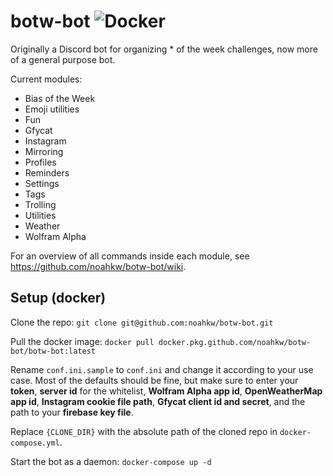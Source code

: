 # botw-bot  ![Docker](https://github.com/noahkw/botw-bot/workflows/Docker/badge.svg?branch=master)
Originally a Discord bot for organizing * of the week challenges, now more of a general purpose bot.

Current modules:
- Bias of the Week
- Emoji utilities
- Fun
- Gfycat
- Instagram
- Mirroring
- Profiles
- Reminders
- Settings
- Tags
- Trolling
- Utilities
- Weather
- Wolfram Alpha

For an overview of all commands inside each module, see https://github.com/noahkw/botw-bot/wiki.

## Setup (docker)
Clone the repo: `git clone git@github.com:noahkw/botw-bot.git` 

Pull the docker image: `docker pull docker.pkg.github.com/noahkw/botw-bot/botw-bot:latest`

Rename `conf.ini.sample` to `conf.ini` and change it according to your use case.
Most of the defaults should be fine, but make sure to enter your **token**, 
**server id** for the whitelist, **Wolfram Alpha app id**, **OpenWeatherMap app id**, 
**Instagram cookie file path**, **Gfycat client id and secret**, 
and the path to your **firebase key file**.

Replace `{CLONE_DIR}` with the absolute path of the cloned repo in `docker-compose.yml`.

Start the bot as a daemon: `docker-compose up -d`
